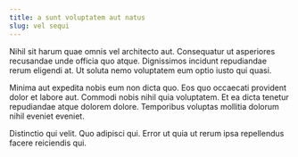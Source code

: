 ```yaml
---
title: a sunt voluptatem aut natus
slug: vel sequi
---
```


Nihil sit harum quae omnis vel architecto aut. Consequatur ut asperiores recusandae unde officia quo atque. Dignissimos incidunt repudiandae rerum eligendi at. Ut soluta nemo voluptatem eum optio iusto qui quasi.

Minima aut expedita nobis eum non dicta quo. Eos quo occaecati provident dolor et labore aut. Commodi nobis nihil quia voluptatem. Et ea dicta tenetur repudiandae atque dolorem dolore. Temporibus voluptas mollitia dolorum nihil eveniet eveniet.

Distinctio qui velit. Quo adipisci qui. Error ut quia ut rerum ipsa repellendus facere reiciendis qui.
